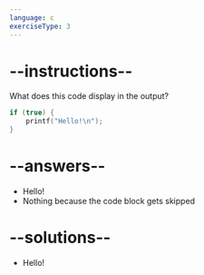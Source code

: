 ```yaml
---
language: c
exerciseType: 3
---
```


# --instructions--

What does this code display in the output?
```c
if (true) {
	printf("Hello!\n");
}
```

# --answers--

- Hello!
- Nothing because the code block gets skipped

# --solutions--

- Hello!
